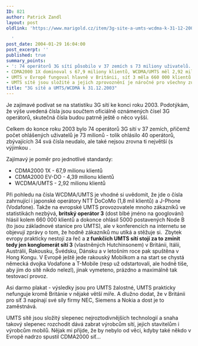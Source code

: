 ```yaml
---
ID: 821
author: Patrick Zandl
layout: post
oldlink: 'https://www.marigold.cz/item/3g-site-a-umts-wcdma-k-31-12-2003

  '
post_date: 2004-01-29 16:04:00
post_excerpt: ''
published: true
summary_points:
- ': 74 operátorů 3G sítí působilo v 37 zemích s 73 miliony uživatelů.'
- CDMA2000 1X dominoval s 67,9 miliony klientů, WCDMA/UMTS měl 2,92 milionu.
- UMTS v Evropě fungoval hlavně v Británii, síť 3 měla 660 000 klientů.
- UMTS sítě jsou složité a jejich zprovoznění je náročné pro všechny zúčastněné.
title: "3G sítě a UMTS/WCDMA k 31.12.2003"
---
```


<p>
Je zajímavé podívat se na statistiku 3G sítí ke konci roku 2003. Podotýkám, že výše uvedená čísla jsou součtem oficiálně oznámených čísel 3G operátorů, skutečná čísla budou patrně ještě o něco vyšší. </p>

<p>
Celkem do konce roku 2003 bylo 74 operátorů 3G sítí v 37 zemích, přičemž počet ohlášených uživatelů je 73 milionů - tolik ohlásilo 40 operátorů, zbývajících 34 svá čísla neudalo, ale také nejsou zrovna ti největší (s výjimkou . </p>

<p>
Zajímavý je poměr pro jednotlivé standardy:</p>

<UL>
<LI>CDMA2000 1X - 67,9 milionu klientů</LI>
<LI>CDMA2000 EV-DO - 4,39 milionu klientů</LI>
<LI>WCDMA/UMTS - 2,92 milionu klientů</LI></UL>
<p>
Při pohledu na čísla WCDMA/UMTS je vhodné si uvědomit, že jde o čísla zahrnující i japonské operátory NTT DoCoMo (1,8 mil klientů) a J-Phone (Vodafone). Takže na&#160;evropské UMTS provozovatele&#160;mnoho zákazníků ve statistikách nezbývá, <STRONG>britský&#160;operátor 3</STRONG> (dost blbé jméno na googlování) hlásil kolem 660 000 klientů a dokonce ohlásil 5000 postavených Node B (to jsou&#160;základnové stanice pro UMTS), ale v konferencích na internetu se objevují zprávy o tom, že hodně zákazníků mu utíká a stěžuje si.&#160;&#160;Zbytek evropy prakticky nestojí za řeč a <STRONG>z funkčích UMTS sítí stojí za to zmínit tedy jen konglomerát sítí 3</STRONG> (vlastněných Hutchinsonem) v Británii, Itálii, Austrálii, Rakousku, Švédsku, Dánsku a v letošním roce pak spuštěna v Hong Kongu. V Evropě ještě jede rakouský Mobilkom a na start se chystá německá dvojka Vodafone a T-Mobile (resp už odstartovali, ale hodně tiše, aby jim do sítě nikdo nelezl), jinak vymeteno, prázdno a maximálně tak testovací provoz.</p>

<p>
Asi darmo plakat - výsledky jsou pro UMTS&#160;žalostné, UMTS prakticky nefunguje kromě Británie v nějaké větší míře. A dlužno dodat, že v Británii pro síť 3 napínají své síly firmy NEC, Siemens a Nokia a dost je to zaměstnává. </p>

<p>
UMTS sítě jsou složitý slepenec nejroztodivnějších technologií a snaha takový slepenec rozchodit dává zabrat výrobcům sítí, jejich stavitelům i výrobcům mobilů. Nějak mi přijde, že by nebylo od věci, kdyby také někdo v Evropě nadrzo spustil CDMA2000 síť...</p>